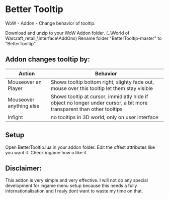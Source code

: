 # Better Tooltip
WoW - Addon - Change behavior of tooltip.

Download and unzip to your WoW Addon folder. (..\World of Warcraft\_retail_\Interface\AddOns)
Rename folder "BetterTooltip-master" to "BetterTooltip".

## Addon changes tooltip by:
| Action | Behavior | 
| --- | --- |
| Mouseover an Player | Shows tooltip bottom right, slighty fade out, mouse over this tooltip let them stay visible |
| Mouseover anything else | Shows tooltip at cursor, immidiatly hide if object no longer under cursor, a bit more transparent than other tooltips |
| Infight | no tooltips in 3D world, only on user interface |

## Setup
Open BetterTooltip.lua in your addon folder.
Edit the offest attributes like you want it.
Check ingame how u like it.

## Disclaimer:

This addon is very simple and very effective.
I will not do any special development for ingame menu setup because this needs a fully internationalisation
and I realy dont want to waste my time on that.
